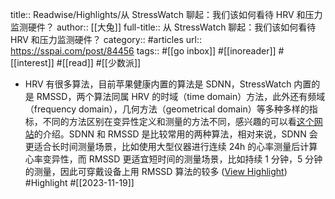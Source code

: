 title:: Readwise/Highlights/从 StressWatch 聊起：我们该如何看待 HRV 和压力监测硬件？
author:: [[大兔]]
full-title:: 从 StressWatch 聊起：我们该如何看待 HRV 和压力监测硬件？
category:: #articles
url:: https://sspai.com/post/84456
tags:: #[[go inbox]] #[[inoreader]] #[[interest]] #[[read]] #[[少数派]]

- HRV 有很多算法，目前苹果健康内置的算法是 SDNN，StressWatch 内置的是 RMSSD，两个算法同属 HRV 的时域（time domain）方法，此外还有频域（frequency domain），几何方法（geometrical domain）等多种多样的指标，不同的方法区别在变异性定义和测量的方法不同，感兴趣的可以看[这个网站](https://sspai.com/link?target=https%3A%2F%2Fwww.kubios.com%2Fhrv-analysis-methods%2F)的介绍。SDNN 和 RMSSD 是比较常用的两种算法，相对来说，SDNN 会更适合长时间测量场景，比如使用大型仪器进行连续 24h 的心率测量后计算心率变异性，而 RMSSD 更适宜短时间的测量场景，比如持续 1 分钟，5 分钟的测量，因此可穿戴设备上用 RMSSD 算法的较多 ([View Highlight](https://read.readwise.io/read/01hfkxd5bv7a7sk3ph4z5jryc3)) #Highlight #[[2023-11-19]]